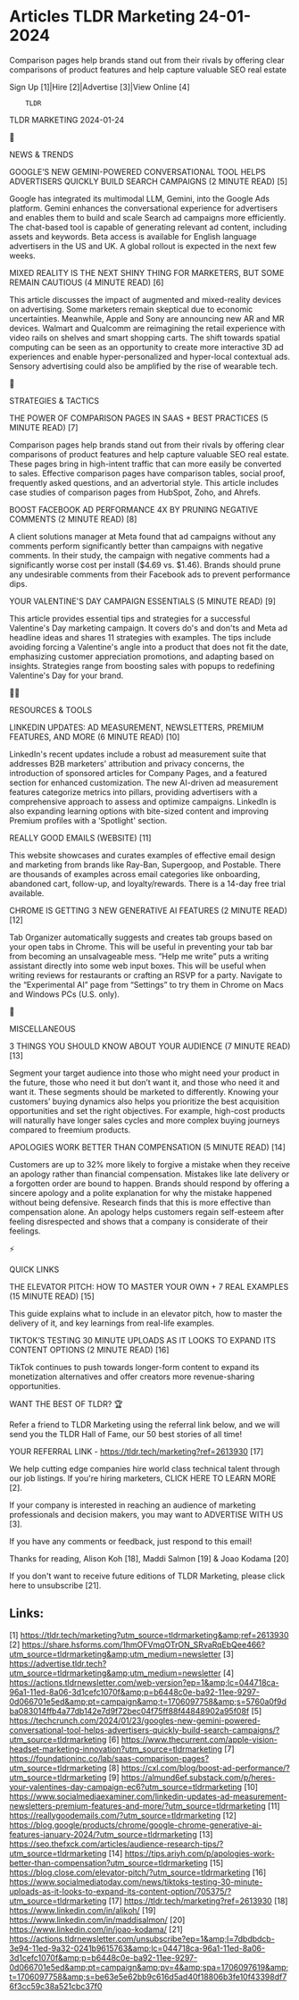 # Articles TLDR Marketing 24-01-2024

Comparison pages help brands stand out from their rivals by offering
clear comparisons of product features and help capture valuable SEO
real estate  

Sign Up [1]|Hire [2]|Advertise [3]|View Online [4] 

		TLDR 

TLDR MARKETING 2024-01-24

📱 

NEWS & TRENDS

 GOOGLE’S NEW GEMINI-POWERED CONVERSATIONAL TOOL HELPS ADVERTISERS
QUICKLY BUILD SEARCH CAMPAIGNS (2 MINUTE READ) [5] 

 Google has integrated its multimodal LLM, Gemini, into the Google Ads
platform. Gemini enhances the conversational experience for
advertisers and enables them to build and scale Search ad campaigns
more efficiently. The chat-based tool is capable of generating
relevant ad content, including assets and keywords. Beta access is
available for English language advertisers in the US and UK. A global
rollout is expected in the next few weeks. 

 MIXED REALITY IS THE NEXT SHINY THING FOR MARKETERS, BUT SOME REMAIN
CAUTIOUS (4 MINUTE READ) [6] 

 This article discusses the impact of augmented and mixed-reality
devices on advertising. Some marketers remain skeptical due to
economic uncertainties. Meanwhile, Apple and Sony are announcing new
AR and MR devices. Walmart and Qualcomm are reimagining the retail
experience with video rails on shelves and smart shopping carts. The
shift towards spatial computing can be seen as an opportunity to
create more interactive 3D ad experiences and enable
hyper-personalized and hyper-local contextual ads. Sensory advertising
could also be amplified by the rise of wearable tech. 

🚀 

STRATEGIES & TACTICS

 THE POWER OF COMPARISON PAGES IN SAAS + BEST PRACTICES (5 MINUTE
READ) [7] 

 Comparison pages help brands stand out from their rivals by offering
clear comparisons of product features and help capture valuable SEO
real estate. These pages bring in high-intent traffic that can more
easily be converted to sales. Effective comparison pages have
comparison tables, social proof, frequently asked questions, and an
advertorial style. This article includes case studies of comparison
pages from HubSpot, Zoho, and Ahrefs. 

 BOOST FACEBOOK AD PERFORMANCE 4X BY PRUNING NEGATIVE COMMENTS (2
MINUTE READ) [8] 

 A client solutions manager at Meta found that ad campaigns without
any comments perform significantly better than campaigns with negative
comments. In their study, the campaign with negative comments had a
significantly worse cost per install ($4.69 vs. $1.46). Brands should
prune any undesirable comments from their Facebook ads to prevent
performance dips. 

 YOUR VALENTINE'S DAY CAMPAIGN ESSENTIALS (5 MINUTE READ) [9] 

 This article provides essential tips and strategies for a successful
Valentine's Day marketing campaign. It covers do's and don'ts and Meta
ad headline ideas and shares 11 strategies with examples. The tips
include avoiding forcing a Valentine's angle into a product that does
not fit the date, emphasizing customer appreciation promotions, and
adapting based on insights. Strategies range from boosting sales with
popups to redefining Valentine's Day for your brand. 

🧑‍💻 

RESOURCES & TOOLS

 LINKEDIN UPDATES: AD MEASUREMENT, NEWSLETTERS, PREMIUM FEATURES, AND
MORE (6 MINUTE READ) [10] 

 LinkedIn's recent updates include a robust ad measurement suite that
addresses B2B marketers' attribution and privacy concerns, the
introduction of sponsored articles for Company Pages, and a featured
section for enhanced customization. The new AI-driven ad measurement
features categorize metrics into pillars, providing advertisers with a
comprehensive approach to assess and optimize campaigns. LinkedIn is
also expanding learning options with bite-sized content and improving
Premium profiles with a 'Spotlight' section. 

 REALLY GOOD EMAILS (WEBSITE) [11] 

 This website showcases and curates examples of effective email design
and marketing from brands like Ray-Ban, Supergoop, and Postable. There
are thousands of examples across email categories like onboarding,
abandoned cart, follow-up, and loyalty/rewards. There is a 14-day free
trial available. 

 CHROME IS GETTING 3 NEW GENERATIVE AI FEATURES (2 MINUTE READ) [12] 

 Tab Organizer automatically suggests and creates tab groups based on
your open tabs in Chrome. This will be useful in preventing your tab
bar from becoming an unsalvageable mess. “Help me write” puts a
writing assistant directly into some web input boxes. This will be
useful when writing reviews for restaurants or crafting an RSVP for a
party. Navigate to the “Experimental AI” page from “Settings”
to try them in Chrome on Macs and Windows PCs (U.S. only). 

🎁 

MISCELLANEOUS

 3 THINGS YOU SHOULD KNOW ABOUT YOUR AUDIENCE (7 MINUTE READ) [13] 

 Segment your target audience into those who might need your product
in the future, those who need it but don’t want it, and those who
need it and want it. These segments should be marketed to differently.
Knowing your customers’ buying dynamics also helps you prioritize
the best acquisition opportunities and set the right objectives. For
example, high-cost products will naturally have longer sales cycles
and more complex buying journeys compared to freemium products. 

 APOLOGIES WORK BETTER THAN COMPENSATION (5 MINUTE READ) [14] 

 Customers are up to 32% more likely to forgive a mistake when they
receive an apology rather than financial compensation. Mistakes like
late delivery or a forgotten order are bound to happen. Brands should
respond by offering a sincere apology and a polite explanation for why
the mistake happened without being defensive. Research finds that this
is more effective than compensation alone. An apology helps customers
regain self-esteem after feeling disrespected and shows that a company
is considerate of their feelings. 

⚡ 

QUICK LINKS

 THE ELEVATOR PITCH: HOW TO MASTER YOUR OWN + 7 REAL EXAMPLES (15
MINUTE READ) [15] 

 This guide explains what to include in an elevator pitch, how to
master the delivery of it, and key learnings from real-life examples. 

 TIKTOK’S TESTING 30 MINUTE UPLOADS AS IT LOOKS TO EXPAND ITS
CONTENT OPTIONS (2 MINUTE READ) [16] 

 TikTok continues to push towards longer-form content to expand its
monetization alternatives and offer creators more revenue-sharing
opportunities. 

WANT THE BEST OF TLDR? 🏆

Refer a friend to TLDR Marketing using the referral link below, and we
will send you the TLDR Hall of Fame, our 50 best stories of all time!

YOUR REFERRAL LINK - https://tldr.tech/marketing?ref=2613930 [17]

 We help cutting edge companies hire world class technical talent
through our job listings. If you're hiring marketers, CLICK HERE TO
LEARN MORE [2]. 

If your company is interested in reaching an audience of marketing
professionals and decision makers, you may want to ADVERTISE WITH US
[3]. 

If you have any comments or feedback, just respond to this email! 

Thanks for reading, 
Alison Koh [18], Maddi Salmon [19] & Joao Kodama [20] 

If you don't want to receive future editions of TLDR Marketing,
please click here to unsubscribe [21]. 

 

Links:
------
[1] https://tldr.tech/marketing?utm_source=tldrmarketing&amp;ref=2613930
[2] https://share.hsforms.com/1hmOFVmqOTrON_SRvaRqEbQee466?utm_source=tldrmarketing&amp;utm_medium=newsletter
[3] https://advertise.tldr.tech?utm_source=tldrmarketing&amp;utm_medium=newsletter
[4] https://actions.tldrnewsletter.com/web-version?ep=1&amp;lc=044718ca-96a1-11ed-8a06-3d1cefc1070f&amp;p=b6448c0e-ba92-11ee-9297-0d066701e5ed&amp;pt=campaign&amp;t=1706097758&amp;s=5760a0f9dba083014ffb4a77db142e7d9f72bec04f75ff88f44848902a95f08f
[5] https://techcrunch.com/2024/01/23/googles-new-gemini-powered-conversational-tool-helps-advertisers-quickly-build-search-campaigns/?utm_source=tldrmarketing
[6] https://www.thecurrent.com/apple-vision-headset-marketing-innovation?utm_source=tldrmarketing
[7] https://foundationinc.co/lab/saas-comparison-pages?utm_source=tldrmarketing
[8] https://cxl.com/blog/boost-ad-performance/?utm_source=tldrmarketing
[9] https://almund6ef.substack.com/p/heres-your-valentines-day-campaign-ec6?utm_source=tldrmarketing
[10] https://www.socialmediaexaminer.com/linkedin-updates-ad-measurement-newsletters-premium-features-and-more/?utm_source=tldrmarketing
[11] https://reallygoodemails.com/?utm_source=tldrmarketing
[12] https://blog.google/products/chrome/google-chrome-generative-ai-features-january-2024/?utm_source=tldrmarketing
[13] https://seo.thefxck.com/articles/audience-research-tips/?utm_source=tldrmarketing
[14] https://tips.ariyh.com/p/apologies-work-better-than-compensation?utm_source=tldrmarketing
[15] https://blog.close.com/elevator-pitch/?utm_source=tldrmarketing
[16] https://www.socialmediatoday.com/news/tiktoks-testing-30-minute-uploads-as-it-looks-to-expand-its-content-option/705375/?utm_source=tldrmarketing
[17] https://tldr.tech/marketing?ref=2613930
[18] https://www.linkedin.com/in/alikoh/
[19] https://www.linkedin.com/in/maddisalmon/
[20] https://www.linkedin.com/in/joao-kodama/
[21] https://actions.tldrnewsletter.com/unsubscribe?ep=1&amp;l=7dbdbdcb-3e94-11ed-9a32-0241b9615763&amp;lc=044718ca-96a1-11ed-8a06-3d1cefc1070f&amp;p=b6448c0e-ba92-11ee-9297-0d066701e5ed&amp;pt=campaign&amp;pv=4&amp;spa=1706097619&amp;t=1706097758&amp;s=be63e5e62bb9c616d5ad40f18806b3fe10f43398df76f3cc59c38a521cbc37f0